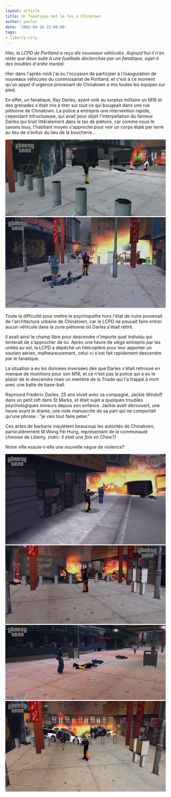 ```yaml
---
layout: article
title: Un fanatique met le feu a Chinatown
author: pavlov
date: '2002-09-10 22:00:00'
tags:
- liberty-city
---
```


_Hier, la LCPD de Portland a reçu dix nouveaux véhicules. Aujourd'hui il n'en reste que deux suite à une fusillade déclenchée par un fanatique, sujet à des troubles d'ordre mental._

Hier dans l'après-midi j'ai eu l'occasion de participer à l'inauguration de nouveaux véhicules du commissariat de Portland, et c'est à ce moment qu'un appel d'urgence provenant de Chinatown a mis toutes les équipes sur pied.

En effet, un fanatique, Ray Darles, ayant volé au surplus militaire un M16 et des grenades s'était mis à tirer sur tout ce qui bougeait dans une rue piétonne de Chinatown. La police a entrepris une intervention rapide, cependant infructueuse, qui avait pour objet l'interpellation du fameux Darles qui tirait littéralement dans le tas de piétons, car comme nous le savons tous, l'habitant moyen s'approche pour voir un corps étalé par terre au lieu de s'enfuir du lieu de la boucherie...

![](/content/images/v1/user23/fana01.jpg)
![](/content/images/v1/user23/fana06.jpg)

Toute la difficulté pour mettre le psychopathe hors l'état de nuire provenait de l'architecture urbaine de Chinatown, car le LCPD ne pouvait faire entrer aucun véhicule dans la zone piétonne où Darles s'était retiré.

Il avait ainsi le champ libre pour descendre n'importe quel individu qui tenterait de s'approcher de lui. Après une heure de siège entrepris par les unités au sol, la LCPD a dépêché un hélicoptère pour leur apporter un soutien aérien, malheureusement, celui-ci s'est fait rapidement descendre par le fanatique.

La situation a eu les données inversées dès que Darles s'était retrouvé en manque de munitions pour son M16, et ce n'est pas la police qui a eu le plaisir de le descendre mais un membre de la Triade qui l'a frappé à mort avec une batte de base-ball.

Raymond Frederic Darles, 25 ans vivait avec sa compagne, Jackie Winduff dans un petit loft dans St Marks, et était sujet a quelques troubles psychologiques mineurs depuis son enfance. Jackie avait découvert, une heure avant le drame, une note manuscrite de sa part qui ne comportait qu'une phrase : "je vais tout faire péter."

Ces actes de barbarie inquiètent beaucoup les autorités de Chinatown, particulièrement M.Wong Fei Hung, représentant de la communauté chinoise de Liberty. _(ndrc: Il était une fois en Chine?)_

Notre ville essuie-t-elle une nouvelle vague de violence?

![](/content/images/v1/user23/fana02.jpg)
![](/content/images/v1/user23/fana03.jpg)
![](/content/images/v1/user23/fana05.jpg)
![](/content/images/v1/user23/fana04.jpg)

<!--kg-card-end: markdown-->
